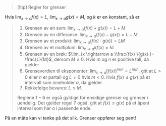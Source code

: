 > [!tip] Regler for grenser
> 
Hvis $\lim_{x\longrightarrow a } f(x) = L$, $\lim_{x \longrightarrow a }g(x) = M$, og $k$ er en konstant, så er
>
> 1. Grensen av en sum: $\lim_{x \longrightarrow a }(f(x)+g(x)) = L+M$
> 2. Grensen av en differanse: $\lim_{x \longrightarrow a }(f(x)-g(x))= L - M$
> 3. Grensen av et produkt: $\lim_{x\longrightarrow a }(f(x)\cdot g(x)) = LM$
> 4. Grensen av et multiplum: $\lim_{x \rightarrow a } kf(x) = kL$
> 5. Grensen av en brøk: $\lim_{x \rightarrow a }\frac{f(x) }{g(x) }= \frac{L}{M}$, dersom $M\neq 0$.
> Hvis $m$ og $n$ er positive tall, da gjelder
> 6. Grenseverdien til eksponenter: $\lim_{x \longrightarrow a}[f(x)]^{m/n} = L^{m/n},$ gitt at $L>0$ eller $n$ er partall og $L\neq 0$ hvis $m<0$.
> Hvis $f(x)\leq g(x)$ på et intervall som inneholder $a$, da gjelder
> 7. Rekkefølge bevares: $L\leq M$.
> 
> Reglene $1-6$ er også gyldige for ensidige grenser og grenser i uendelig. Det gjelder regel 7 også, gitt at $f(x)\leq g(x)$ på et åpent interval som har $a$ i passende ende. 

På en måte kan vi tenke på det slik. Grenser oppfører seg pent! 
